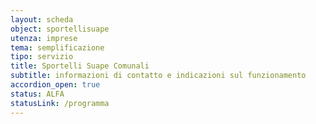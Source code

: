 ```yaml
---
layout: scheda
object: sportellisuape
utenza: imprese
tema: semplificazione
tipo: servizio
title: Sportelli Suape Comunali
subtitle: informazioni di contatto e indicazioni sul funzionamento
accordion_open: true
status: ALFA
statusLink: /programma
---
```

